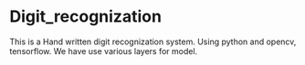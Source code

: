 # Digit_recognization


This is a Hand written digit recognization system.
Using python and opencv, tensorflow.
We have use various layers for model.
